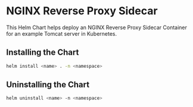 # NGINX Reverse Proxy Sidecar

This Helm Chart helps deploy an NGINX Reverse Proxy Sidecar Container for an example Tomcat server in Kubernetes.

## Installing the Chart

```sh
helm install <name> . -n <namespace>
```

## Uninstalling the Chart

```sh
helm uninstall <name> -n <namespace>
```
